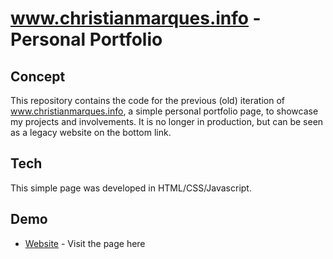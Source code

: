 # www.christianmarques.info - Personal Portfolio
## Concept
This repository contains the code for the previous (old) iteration of www.christianmarques.info, a simple personal portfolio page, to showcase my projects and involvements. It is no longer in production, but can be seen as a legacy website on the bottom link.

## Tech
This simple page was developed in HTML/CSS/Javascript. 

## Demo
* [Website](http://108.61.178.134/oldportfolio) - Visit the page here
